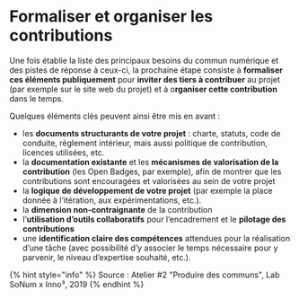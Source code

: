 # Formaliser et organiser les contributions

Une fois établie la liste des principaux besoins du commun numérique et des pistes de réponse à ceux-ci, la prochaine étape consiste à **formaliser ces éléments publiquement** pour **inviter des tiers à contribuer** au projet \(par exemple sur le site web du projet\) et à o**rganiser cette contribution** dans le temps.

Quelques éléments clés peuvent ainsi être mis en avant :

* les **documents structurants de votre projet** : charte, statuts, code de conduite, règlement intérieur, mais aussi politique de contribution, licences utilisées, etc. 
* la **documentation existante** et les **mécanismes de valorisation de la contribution** \(les Open Badges, par exemple\), afin de montrer que les contributions sont encouragées et valorisées au sein de votre projet 
* la **logique de développement de votre projet** \(par exemple la place donnée à l’itération, aux expérimentations, etc.\). 
* la **dimension non-contraignante** de la contribution 
* l’**utilisation d’outils collaboratifs** pour l’encadrement et le **pilotage des contributions** 
* une **identification claire des compétences** attendues pour la réalisation d’une tâche \(avec possibilité d’y associer le temps nécessaire pour y parvenir, le niveau d’expertise souhaité, etc.\). 

{% hint style="info" %}
Source : Atelier \#2 "Produire des communs", Lab SoNum x Inno³, 2019
{% endhint %}

